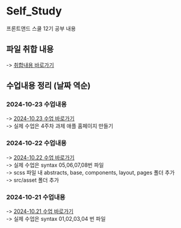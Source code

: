 # Self_Study

프론트앤드 스쿨 12기 공부 내용

## 파일 취합 내용

-> [취합내용 바로가기](./sum/study_total.md) <br>

## 수업내용 정리 (날짜 역순)

### 2024-10-23 수업내용

-> [2024-10.23 수업 바로가기](./study/20241022.md)<br>
-> 실제 수업은 4주차 과제 애플 홈페이지 만들기 <br>

### 2024-10-22 수업내용

-> [2024-10.22 수업 바로가기](./study/20241022.md)<br>
-> 실제 수업은 syntax 05,06,07,08번 파일<br>
-> scss 파일 내 abstracts, base, components, layout, pages 폴더 추가<br>
-> src/asset 폴더 추가<br>

### 2024-10-21 수업내용

-> [2024-10.21 수업 바로가기](./study/20241021.md)<br>
-> 실제 수업은 syntax 01,02,03,04 번 파일
